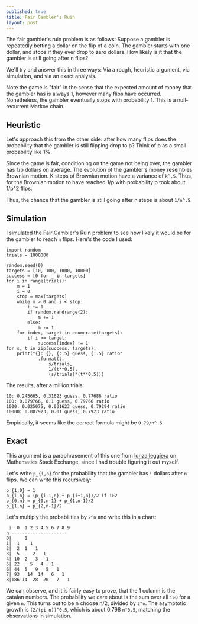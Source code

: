 ```yaml
---
published: true
title: Fair Gambler's Ruin
layout: post
---
```

The fair gambler's ruin problem is as follows: Suppose a gambler is repeatedly betting a dollar on the flip of a coin. The gambler starts with one dollar, and stops if they ever drop to zero dollars. How likely is it that the gambler is still going after n flips?

We'll try and answer this in three ways: Via a rough, heuristic argument, via simulation, and via an exact analysis.

Note the game is "fair" in the sense that the expected amount of money that the gambler has is always 1, however many flips have occurred. Nonetheless, the gambler eventually stops with probability 1. This is a null-recurrent Markov chain.

## Heuristic

Let's approach this from the other side: after how many flips does the probability that the gambler is still flipping drop to p? Think of p as a small probability like 1%.

Since the game is fair, conditioning on the game not being over, the gambler has 1/p dollars on average. The evolution of the gambler's money resembles Brownian motion. K steps of Brownian motion have a variance of `k^.5`. Thus, for the Brownian motion to have reached 1/p with probability p took about 1/p^2 flips.

Thus, the chance that the gambler is still going after n steps is about `1/n^.5`.

## Simulation

I simulated the Fair Gambler's Ruin problem to see how likely it would be for the gambler to reach `n` flips.
Here's the code I used:

````
import random
trials = 1000000

random.seed(0)
targets = [10, 100, 1000, 10000]
success = [0 for _ in targets]
for i in range(trials):
    m = 1
    i = 0
    stop = max(targets)
    while m > 0 and i < stop:
        i += 1
        if random.randrange(2):
            m += 1
        else:
            m -= 1
    for index, target in enumerate(targets):
        if i >= target:
            success[index] += 1
for s, t in zip(success, targets):
    print("{}: {}, {:.5} guess, {:.5} ratio"
            .format(t,
                s/trials,
                1/(t**0.5),
                (s/trials)*(t**0.5)))

````

The results, after a million trials:

````
10: 0.245665, 0.31623 guess, 0.77686 ratio
100: 0.079766, 0.1 guess, 0.79766 ratio
1000: 0.025075, 0.031623 guess, 0.79294 ratio
10000: 0.007923, 0.01 guess, 0.7923 ratio
````

Empirically, it seems like the correct formula might be `0.79/n^.5`.

## Exact

This argument is a paraphrasement of this one from
[lonza leggiera](https://math.stackexchange.com/questions/3792480/fair-gamblers-ruin-tail-probability)
on Mathematics Stack Exchange,
since I had trouble figuring it out myself.

Let's write `p_{i,n}` for the probability that the gambler has `i` dollars after `n` flips.
We can write this recursively:

````
p_{1,0} = 1
p_{i,n} = (p_{i-1,n} + p_{i+1,n})/2 if i>2
p_{0,n} = p_{0,n-1} + p_{1,n-1}/2
p_{1,n} = p_{2,n-1}/2
````

Let's multiply the probabilities by `2^n` and write this in a chart:

````
 i  0  1 2 3 4 5 6 7 8 9
n ---------------------
0|     1
1|  1    1
2|  2  1   1
3|  5     2   1
4| 10  2   3   1
5| 22    5   4   1
6| 44  5   9   5   1
7| 93   14  14   6   1
8|186 14  28  20   7   1
````
We can observe, and it is fairly easy to prove, that the 1 column is the catalan numbers. The probability we care about is the sum over all `i>0` for a given `n`.
This turns out to be n choose n/2, divided by `2^n`. The asymptotic growth is `(2/(pi n))^0.5`, which is about 0.798 `n^0.5`, matching the observations in simulation.
